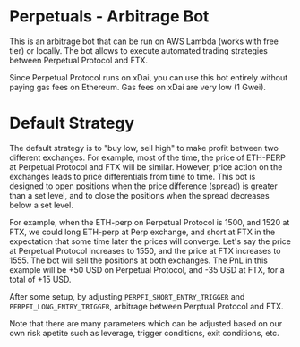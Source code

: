 # Perpetuals - Arbitrage Bot
This is an arbitrage bot that can be run on AWS Lambda (works with free tier) or locally. The bot allows to execute automated trading strategies between Perpetual Protocol and FTX.

Since Perpetual Protocol runs on xDai, you can use this bot entirely without paying gas fees on Ethereum. Gas fees on xDai are very low (1 Gwei).

# Default Strategy
The default strategy is to "buy low, sell high" to make profit between two different exchanges. For example, most of the time, the price of ETH-PERP at Perpetual Protocol and FTX will be similar. However, price action on the exchanges leads to price differentials from time to time. This bot is designed to open positions when the price difference (spread) is greater than a set level, and to close the positions when the spread decreases below a set level. 

For example, when the ETH-perp on Perpetual Protocol is 1500, and 1520 at FTX, we could long ETH-perp at Perp exchange, and short at FTX in the expectation that some time later the prices will converge. Let's say the price at Perpetual Protocol increases to 1550, and the price at FTX increases to 1555. The bot will sell the positions at both exchanges. The PnL in this example will be +50 USD on Perpetual Protocol, and -35 USD at FTX, for a total of +15 USD. 

After some setup, by adjusting `PERPFI_SHORT_ENTRY_TRIGGER` and `PERPFI_LONG_ENTRY_TRIGGER`, arbitrage between Perptual Protocol and FTX. 

Note that there are many parameters which can be adjusted based on our own risk apetite such as leverage, trigger conditions, exit conditions, etc. 
